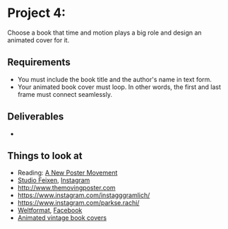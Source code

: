 # Project 4:

Choose a book that time and motion plays a big role and design an animated cover for it.


## Requirements
- You must include the book title and the author's name in text form.
- Your animated book cover must loop. In other words, the first and last frame must connect seamlessly.


## Deliverables
- 

## Things to look at
- Reading: [A New Poster Movement](https://eyeondesign.aiga.org/a-new-poster-movement/)
- [Studio Feixen](http://www.studiofeixen.ch), [Instagram](https://www.instagram.com/studiofeixen/)
- http://www.themovingposter.com
- https://www.instagram.com/instagggramlich/
- https://www.instagram.com/parkse.rachi/
- [Weltformat](http://weltform.at), [Facebook](https://www.facebook.com/weltformat/)
- [Animated vintage book covers](https://vimeo.com/141891887)
